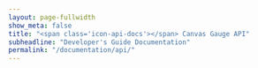 ```yaml
---
layout: page-fullwidth
show_meta: false
title: "<span class='icon-api-docs'></span> Canvas Gauge API"
subheadline: "Developer's Guide Documentation"
permalink: "/documentation/api/"
---
```


<script>
function fitme(frame) {
    var doc =  frame.contentDocument || frame.contentWindow.document;
    frame.style.height = doc.body.offsetHeight + 40 + 'px';
    frame.style.visibility = 'visible';
}
if (!window.addEventListener && window.attachEvent) {
    window.addEventListener = function(event, handler) {
        window.attachEvent('on' + event, handler);
    }; 
}
window.addEventListener('resize', function() {
    var frame = document.getElementById('docs-window');
    fitme(frame);
    setTimeout(function() {
        fitme(frame);
    }, 100);
});
</script>
<iframe id="docs-window" style="visibility:hidden;width:100%;height:100%" src="{{ site.url }}/docs/2.0.0/identifiers.html" frameborder="0" onload="fitme(this)"></iframe>
